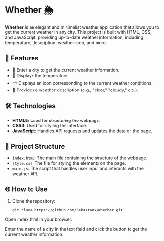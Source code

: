 # Whether 🌦️

**Whether** is an elegant and minimalist weather application that allows you to get the current weather in any city. This project is built with HTML, CSS, and JavaScript, providing up-to-date weather information, including temperature, description, weather icon, and more.

## 🚀 Features

- 📍 Enter a city to get the current weather information.
- 🌡️ Displays the temperature.
- ⛅ Displays an icon corresponding to the current weather conditions.
- 📝 Provides a weather description (e.g., "clear," "cloudy," etc.).

## 🛠️ Technologies

- **HTML5**: Used for structuring the webpage.
- **CSS3**: Used for styling the interface.
- **JavaScript**: Handles API requests and updates the data on the page.

## 📂 Project Structure

- `index.html`: The main file containing the structure of the webpage.
- `style.css`: The file for styling the elements on the page.
- `main.js`: The script that handles user input and interacts with the weather API.

## 🌐 How to Use

1. Clone the repository:

   ```bash
   git clone https://github.com/5ekastanx/Whether.git
Open index.html in your browser.

Enter the name of a city in the text field and click the button to get the current weather information.
